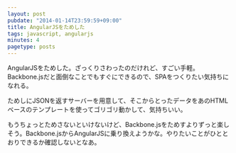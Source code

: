 ```yaml
---
layout: post
pubdate: "2014-01-14T23:59:59+09:00"
title: AngularJSをためした
tags: javascript, angularjs
minutes: 4
pagetype: posts
---
```

AngularJSをためした。ざっくりさわったのだけれど、すごい手軽。Backbone.jsだと面倒なことでもすぐにできるので、SPAをつくりたい気持ちになれる。

ためしにJSONを返すサーバーを用意して、そこからとったデータをあのHTMLベースのテンプレートを使ってゴリゴリ動かして、気持ちいい。

もうちょっとためさないといけないけど、Backbone.jsをためすよりずっと楽しそう。Backbone.jsからAngularJSに乗り換えようかな。やりたいことがひととおりできるか確認しないとなあ。

